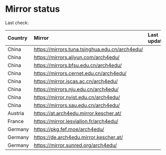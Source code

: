 <script src="./time.js"></script>
# Mirror status
Last check: <script type="text/javascript">localize(1740803166.346651);</script>

|Country|Mirror|Last update|
|:------|:-----|:----------|
|China|https://mirrors.tuna.tsinghua.edu.cn/arch4edu/|<script type="text/javascript">localize(1740768135);</script>|
|China|https://mirrors.aliyun.com/arch4edu/|<script type="text/javascript">localize(1740768135);</script>|
|China|https://mirrors.bfsu.edu.cn/arch4edu/|<script type="text/javascript">localize(1740768135);</script>|
|China|https://mirrors.cernet.edu.cn/arch4edu/|<script type="text/javascript">localize(1740768135);</script>|
|China|https://mirror.iscas.ac.cn/arch4edu/|<script type="text/javascript">localize(1740768135);</script>|
|China|https://mirrors.nju.edu.cn/arch4edu/|<script type="text/javascript">localize(1740725109);</script>|
|China|https://mirror.nyist.edu.cn/arch4edu/|<script type="text/javascript">localize(1740725109);</script>|
|China|https://mirrors.sau.edu.cn/arch4edu/|<script type="text/javascript">localize(1731653531);</script>|
|Austria|https://at.arch4edu.mirror.kescher.at/|<script type="text/javascript">localize(1740768135);</script>|
|France|https://mirror.lesviallon.fr/arch4edu/|<script type="text/javascript">localize(1740768135);</script>|
|Germany|https://pkg.fef.moe/arch4edu/|<script type="text/javascript">localize(1740768135);</script>|
|Germany|https://de.arch4edu.mirror.kescher.at/|<script type="text/javascript">localize(1740768135);</script>|
|Germany|https://mirror.sunred.org/arch4edu/|<script type="text/javascript">localize(1740768135);</script>|

<script src="./tablefilter/tablefilter.js"></script>
<script src="./table.js"></script>